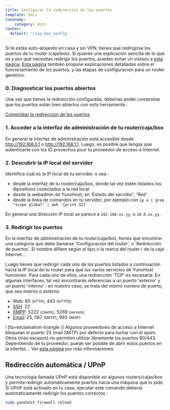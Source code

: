 ```yaml
---
title: Configurar la redirección de los puertos
template: docs
taxonomy:
    category: docs
routes:
  default: '/isp_box_config'
---
```


Si te estás auto-alojando en casa y sin VPN, tienes que redirigirse los puertos de tu router (caja/box). Si quieres una explicación sencilla de lo que es y por qué necesitas redirigir los puertos, puedes echar un vistazo a [esta página](/port_forwarding). [Esta página](https://www.testdevelocidad.es/configuraciones/abrir-correctamente-los-puertos-router/) también propone explicaciones detalladas sobre el funcionamiento de los puertos, y las etapas de configuración para un router genérico.

### 0. Diagnosticar los puertos abiertos

Una vez que tienes la redirección configurada, deberías poder comprobar que los puertos están bien abiertos con esta herramienta : 

<a class="btn btn-default" href="http://ports.yunohost.org">Comprobar la redirección de los puertos</a>

### 1. Acceder a la interfaz de administración de tu router/caja/box

En general la interfaz de administración está accesible desde http://192.168.0.1 o http://192.168.1.1. 
Luego, es posible que tengas que autenticarte con los ID provechos pour tu proveedor de acceso a Internet.

### 2. Descubrir la IP local del servidor

Identifica cuál es la IP local de tu servidor, o sea :
- desde la interfaz de tu router/caja/box, donde tal vez estén listados los dipositivos conectados a la red local
- desde la webadmin de YunoHost, en 'Estado del servidor', 'Red'
- desde la línea de comandos en tu servidor, por ejemplo con `ip a | grep "scope global" | awk '{print $2}'`

En general una dirección IP local se parece a `192.168.xx.yy`, o `10.0.xx.yy`.

### 3. Redirigir los puertos

En la interfaz de administración de tu router/caja/box, tienes que encontrar una categoría que debe llamarse 'Configuración del router', o 'Redirección de puertos'. El nombre difiere según el tipo o la marca del router / de la caja Internet...

Luego tienes que redirigir cada uno de los puertos listados a continuación hacia la IP local de tu router para que los varios servicios de YunoHost funcionen. Para cada uno de ellos, una redirección 'TCP' es necesaria. En algunas interfaces, tal vez encontrarás referencias a un puerto 'externo' y un puerto 'interno' : en nuestro caso, se trata del mismo número de puerto, que sea interno o externo.

* Web: 80 <small>(HTTP)</small>, 443 <small>(HTTPS)</small>
* [SSH](/ssh): 22
* [XMPP](/XMPP): 5222 <small>(clients)</small>, 5269 <small>(servers)</small>
* [Email](/email): 25, 587 <small>(SMTP)</small>, 993 <small>(IMAP)</small>

! [fa=exclamation-triangle /] Algunos proveedores de acceso a Internet bloquean el puerto 25 (mail SMTP) por defecto para luchar con el spam. Otros (más escasos) no permiten utilizar libremente los puertos 80/443. Dependiendo de tu proveedor, puede ser posible de abrir estos puertos en la interfaz... Ver [esta página](/isp) por más informaciones.

## Redirección automática / UPnP

Una tecnología llamada UPnP está disponible en algunos routers/cajas/box y permite redirigir automáticamente puertos hacia una máquina que lo pide. Si UPnP está activado en tu casa, ejecutar este comando debería automáticamente redirigir los puertos correctos :


```bash
sudo yunohost firewall reload
```

